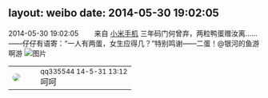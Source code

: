 layout: weibo
date: 2014-05-30 19:02:05
---
<meta name="referrer" content="no-referrer" />

2014-05-30 19:02:05  &nbsp;&nbsp;&nbsp;&nbsp;&nbsp;&nbsp; 来自 <a href="http://app.weibo.com/t/feed/22zMnn" rel="nofollow">小米手机</a>
三年码门何曾弃，两粒鸭蛋赠汝离…… ——仔仔有语寄：“一人有两蛋，女生应得几？”特别鸣谢——二蛋！@银河的鱼游啊游 ​​​
![图片](https://ww3.sinaimg.cn/large/6d2a6003jw1egwhrr2599j20f00qojrl.jpg)

<table style="width: 100%;">
  <tr>
    <td style="width: 40px;"><img style="border-radius:50%" src="https://tva4.sinaimg.cn/crop.0.0.180.180.50/7d25944djw1e8qgp5bmzyj2050050aa8.jpg?KID=imgbed,tva&Expires=1624465116&ssig=aobRG%2Bs0yo"></td>
    <td colspan="2"><small>qq335544 14-5-31 13:12</small><br/>呵呵</td>
  </tr>
</table>
